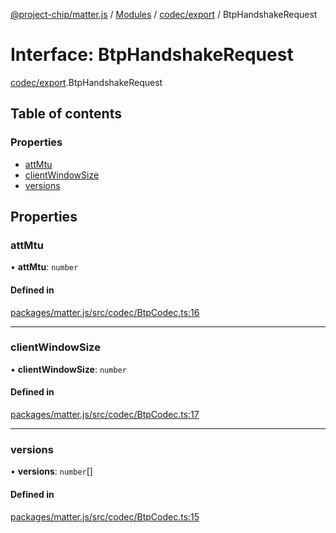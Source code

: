 [@project-chip/matter.js](../README.md) / [Modules](../modules.md) / [codec/export](../modules/codec_export.md) / BtpHandshakeRequest

# Interface: BtpHandshakeRequest

[codec/export](../modules/codec_export.md).BtpHandshakeRequest

## Table of contents

### Properties

- [attMtu](codec_export.BtpHandshakeRequest.md#attmtu)
- [clientWindowSize](codec_export.BtpHandshakeRequest.md#clientwindowsize)
- [versions](codec_export.BtpHandshakeRequest.md#versions)

## Properties

### attMtu

• **attMtu**: `number`

#### Defined in

[packages/matter.js/src/codec/BtpCodec.ts:16](https://github.com/project-chip/matter.js/blob/c0d55745d5279e16fdfaa7d2c564daa31e19c627/packages/matter.js/src/codec/BtpCodec.ts#L16)

___

### clientWindowSize

• **clientWindowSize**: `number`

#### Defined in

[packages/matter.js/src/codec/BtpCodec.ts:17](https://github.com/project-chip/matter.js/blob/c0d55745d5279e16fdfaa7d2c564daa31e19c627/packages/matter.js/src/codec/BtpCodec.ts#L17)

___

### versions

• **versions**: `number`[]

#### Defined in

[packages/matter.js/src/codec/BtpCodec.ts:15](https://github.com/project-chip/matter.js/blob/c0d55745d5279e16fdfaa7d2c564daa31e19c627/packages/matter.js/src/codec/BtpCodec.ts#L15)
